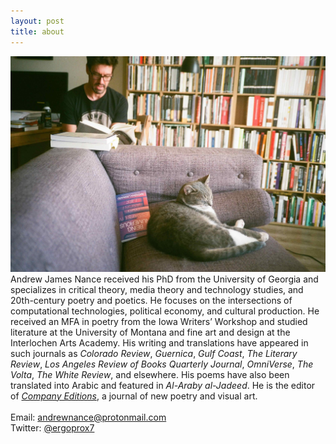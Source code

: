 ```yaml
---
layout: post
title: about
---
```

![Andrew James Nance](https://github.com/ajamesnance/ajamesnance.github.io/blob/main/nance.jpg?raw=true)
Andrew James Nance received his PhD from the University of Georgia and specializes in critical theory, media theory and technology studies, and 20th-century poetry and poetics. He focuses on the intersections of computational technologies, political economy, and cultural production. He received an MFA in poetry from the Iowa Writers’ Workshop and studied literature at the University of Montana and fine art and design at the Interlochen Arts Academy. His writing and translations have appeared in such journals as *Colorado Review*, *Guernica*, *Gulf Coast*, *The Literary Review*, *Los Angeles Review of Books Quarterly Journal*, *OmniVerse*, *The Volta*, *The White Review*, and elsewhere. His poems have also been translated into Arabic and featured in *Al-Araby al-Jadeed*. He is the editor of [*Company Editions*](http://www.companyeditions.com), a journal of new poetry and visual art.
<br>
<br>
Email: andrewnance@protonmail.com<br> Twitter: [@ergoprox7](https://twitter.com/ergoprox7)
